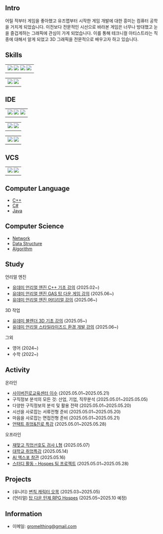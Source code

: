 ## Intro
어릴 적부터 게임을 좋아했고 유즈맵부터 시작한 게임 개발에 대한 흥미는 컴퓨터 공학을 거치게 되었습니다.
이전보다 전문적인 시선으로 바라본 게임은 너무나 방대했고 눈을 즐겁게하는 그래픽에 관심이 가게 되었습니다.
이를 통해 테크니컬 아티스트라는 직종에 대해서 알게 되었고 3D 그래픽을 전문적으로 배우고자 하고 있습니다.

## Skills 
<table>
  <td>
    <img src="https://img.shields.io/badge/C-A8B9CC?style=flat-square&logo=c&logoColor=white"/>
    <img src="https://img.shields.io/badge/C++-00599C?style=flat-square&logo=cplusplus&logoColor=white"/>
    <img src="https://img.shields.io/badge/C SHARP-663399?style=flat-square&logo=csharp&logoColor=white"/>
    <img src="https://img.shields.io/badge/JAVA-FF7800?style=flat-square&logo=java&logoColor=white"/>
  </td>
</table>
<table>
  <td>
    <img src="https://img.shields.io/badge/Blender-E87D0D?style=flat-square&logo=blender&logoColor=white"/>
    <img src="https://img.shields.io/badge/Twinmotion-000000?style=flat-square&logo=twinmotion&logoColor=white"/>
  </td>
</table>

## IDE
<table>
  <td>
    <img src="https://img.shields.io/badge/Intellij-000000?style=flat-square&logo=intellijidea&logoColor=white"/>
    <img src="https://img.shields.io/badge/Rider-000000?style=flat-square&logo=rider&logoColor=white"/>
    <img src="https://img.shields.io/badge/Resharper-000000?style=flat-square&logo=resharper&logoColor=white"/>
  </td>
</table>
<table>
  <td>
    <img src="https://img.shields.io/badge/Visual Studio-897BFF?style=flat-square&logo=visualstudio&logoColor=white"/>
    <img src="https://img.shields.io/badge/Android Studio-3DDC84?style=flat-square&logo=androidstudio&logoColor=white"/>
  </td>
</table>
<table>
  <td>
    <img src="https://img.shields.io/badge/Unreal Engine-0E1128?style=flat-square&logo=unrealengine&logoColor=white"/>
    <img src="https://img.shields.io/badge/Unity-FFFFFF?style=flat-square&logo=unity&logoColor=black"/>
  </td>
</table>

## VCS
<table>
  <td>
    <img src="https://img.shields.io/badge/Git-F05032?style=flat-square&logo=git&logoColor=white"/>
    <img src="https://img.shields.io/badge/Github-181717?style=flat-square&logo=github&logoColor=white"/>
  </td>
</table>

## Computer Language
- [C++](https://romely.tistory.com/category/%EC%BB%B4%ED%93%A8%ED%84%B0%20%EC%96%B8%EC%96%B4/C%26C%2B%2B)
- [C#](https://romely.tistory.com/category/%EC%BB%B4%ED%93%A8%ED%84%B0%20%EC%96%B8%EC%96%B4/C%23)
- [Java](https://romely.tistory.com/category/%EC%BB%B4%ED%93%A8%ED%84%B0%20%EC%96%B8%EC%96%B4/Java)

## Computer Science
- [Network](https://romely.tistory.com/category/CS/Network)
- [Data Structure](https://romely.tistory.com/category/CS/Data%20Structure)
- [Algorithm](https://romely.tistory.com/category/CS/Algorithm)

## Study
언리얼 엔진
- [유데미 언리얼 엔진 C++ 기초 강의](https://www.udemy.com/share/108sS83@qS4gLmspi6w9s9IpeihHLUegEU-ekepQAi85_mAf25uo0vXA_qhze-CrOSezzvf1Dg==/) (2025.02~)
- [유데미 언리얼 엔진 GAS 탑 다운 게임 강의](https://www.udemy.com/course/unreal-engine-5-gas-top-down-rpg/learn/lecture/37324564?start=645#overview) (2025.06~)
- [유데미 언리얼 엔진 머티리얼 강의](https://www.udemy.com/course/unreal-engine5-material-korean/) (2025.06~)

3D 작업
- [유데미 블렌더 3D 기초 강의](https://www.udemy.com/share/109c4M3@4pekWRijc9rqMpGt_g62aKMYW_7jyobbygyR2hYNBfG3rtGIUxxmfmZntROi2zsWMw==/) (2025.05~)
- [유데미 언리얼 스타일라이즈드 환경 개발 강의](https://www.udemy.com/course/creating-a-stylized-environment-in-unreal-engine-5/?couponCode=PLOYALTY0923) (2025.06~)

그외
- 영어 (2024~)
- 수학 (2022~)

## Activity
온라인
- [사이버진로교육센터 이수](file/윤승재_201904036_함석현_사이버진로교육센터.pdf) (2025.05.01~2025.05.21)
- 구직정보 분석의 모든 것: 산업, 기업, 직무분석 (2025.05.01~2025.05.05)
- 다양한 구직정보의 분석 및 활용 전략 (2025.05.01~2025.05.20)
- 시선을 사로잡는 서류전형 준비 (2025.05.01~2025.05.20)
- 마음을 사로잡는 면접전형 준비 (2025.05.01~2025.05.21)
- [언택트 취업&진로 특강](file/윤승재_201904036_함석현_언택트취업&진로.pdf) (2025.05.01~2025.05.28)

오프라인
- [재맞고 직업선호도 검사 L형](file/J5_윤승재_201904036_함석현_직업선호도검사L형참여확인서.jpg) (2025.05.07)
- [대학교 취업특강](file/J5_윤승재_201904036_함석현_취업특강참여확인서.jpg) (2025.05.14)
- [AI 엑스포 참관](file/윤승재_201904036_함석현_AI엑스포활동보고서.pdf) (2025.05.16)
- [스터디 활동 - Hospes 팀 프로젝트](file/윤승재_201904036_함석현_스터디합본.pdf) (2025.05.01~2025.05.28)

## Projects
- (유니티) [변칙 캐릭터 오목](https://github.com/JIN-YOO-YU/Omok) (2025.03~2025.05)
- (언리얼) [탑 다운 턴제 RPG Hospes](https://github.com/Romely0325/Hospes?tab=readme-ov-file) (2025.05~2025.10 예정)

## Information
- 이메일: gromelthing@gmail.com
